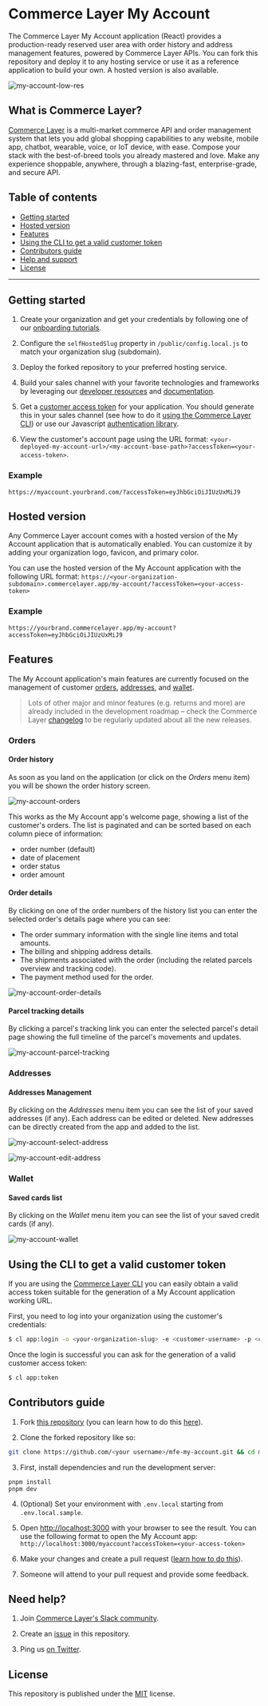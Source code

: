 # Commerce Layer My Account

The Commerce Layer My Account application (React) provides a production-ready reserved user area with order history and address management features, powered by Commerce Layer APIs. You can fork this repository and deploy it to any hosting service or use it as a reference application to build your own. A hosted version is also available.

![my-account-low-res](https://github.com/commercelayer/mfe-my-account/assets/55532244/050b24f0-a18f-4244-b347-08b6407b9e89)

## What is Commerce Layer?

[Commerce Layer](https://commercelayer.io) is a multi-market commerce API and order management system that lets you add global shopping capabilities to any website, mobile app, chatbot, wearable, voice, or IoT device, with ease. Compose your stack with the best-of-breed tools you already mastered and love. Make any experience shoppable, anywhere, through a blazing-fast, enterprise-grade, and secure API.

## Table of contents

- [Getting started](#getting-started)
- [Hosted version](#hosted-version)
- [Features](#features)
- [Using the CLI to get a valid customer token](#using-the-cli-to-get-a-valid-customer-token)
- [Contributors guide](#contributors-guide)
- [Help and support](#need-help)
- [License](#license)

---

## Getting started

1. Create your organization and get your credentials by following one of our [onboarding tutorials](https://docs.commercelayer.io/core/welcome).

2. Configure the `selfHostedSlug` property in `/public/config.local.js` to match your organization slug (subdomain).

3. Deploy the forked repository to your preferred hosting service.

4. Build your sales channel with your favorite technologies and frameworks by leveraging our [developer resources](https://commercelayer.io/developers) and [documentation](https://docs.commercelayer.io).

5. Get a [customer access token](https://docs.commercelayer.io/core/authentication/password) for your application. You should generate this in your sales channel (see how to do it [using the Commerce Layer CLI](#using-the-cli-to-get-a-valid-customer-token)) or use our Javascript [authentication library](https://github.com/commercelayer/commercelayer-js-auth).

6. View the customer's account page using the URL format: `<your-deployed-my-account-url>/<my-account-base-path>?accessToken=<your-access-token>`.

### Example

`https://myaccount.yourbrand.com/?accessToken=eyJhbGciOiJIUzUxMiJ9`

## Hosted version

Any Commerce Layer account comes with a hosted version of the My Account application that is automatically enabled. You can customize it by adding your organization logo, favicon, and primary color.

You can use the hosted version of the My Account application with the following URL format: `https://<your-organization-subdomain>.commercelayer.app/my-account/?accessToken=<your-access-token>`

### Example

`https://yourbrand.commercelayer.app/my-account?accessToken=eyJhbGciOiJIUzUxMiJ9`

## Features

The My Account application's main features are currently focused on the management of customer [orders](#orders), [addresses](#addresses), and [wallet](#wallet).

> Lots of other major and minor features (e.g. returns and more) are already included in the development roadmap – check the Commerce Layer [changelog](https://docs.commercelayer.io/changelog/) to be regularly updated about all the new releases.

### Orders

#### Order history

As soon as you land on the application (or click on the _Orders_ menu item) you will be shown the order history screen.

![my-account-orders](https://github.com/commercelayer/mfe-my-account/assets/55532244/8c9b6182-baf1-4636-80ab-b4dbcb553d74)

This works as the My Account app's welcome page, showing a list of the customer's orders. The list is paginated and can be sorted based on each column piece of information:

- order number (default)
- date of placement
- order status
- order amount

#### Order details

By clicking on one of the order numbers of the history list you can enter the selected order's details page where you can see:

- The order summary information with the single line items and total amounts.
- The billing and shipping address details.
- The shipments associated with the order (including the related parcels overview and tracking code).
- The payment method used for the order.
  
![my-account-order-details](https://github.com/commercelayer/mfe-my-account/assets/55532244/397ca3b1-642b-4efd-910a-47680dfe85a6)

#### Parcel tracking details

By clicking a parcel's tracking link you can enter the selected parcel's detail page showing the full timeline of the parcel's movements and updates.

![my-account-parcel-tracking](https://github.com/commercelayer/mfe-my-account/assets/55532244/bc26e5d5-5836-4946-920d-e71d7501b096)

### Addresses

#### Addresses Management

By clicking on the _Addresses_ menu item you can see the list of your saved addresses (if any). Each address can be edited or deleted. New addresses can be directly created from the app and added to the list.

![my-account-select-address](https://github.com/commercelayer/mfe-my-account/assets/55532244/4d244e31-9a81-4e15-a10e-0984da672d53)

![my-account-edit-address](https://github.com/commercelayer/mfe-my-account/assets/55532244/9f96616c-97f8-4936-96b0-2ed90ab45d64)

### Wallet

#### Saved cards list

By clicking on the _Wallet_ menu item you can see the list of your saved credit cards (if any).

![my-account-wallet](https://github.com/commercelayer/mfe-my-account/assets/55532244/ebce7758-1ae0-46f1-9061-bc2d251fe80a)

## Using the CLI to get a valid customer token

If you are using the [Commerce Layer CLI](https://github.com/commercelayer/commercelayer-cli) you can easily obtain a valid access token suitable for the generation of a My Account application working URL.

First, you need to log into your organization using the customer's credentials:

```bash
$ cl app:login -o <your-organization-slug> -e <customer-username> -p <customer-password> -i <client-id> -S <scope> -a <cli-login-alias>
```

Once the login is successful you can ask for the generation of a valid customer access token:

```bash
$ cl app:token
```

## Contributors guide

1. Fork [this repository](https://github.com/commercelayer/mfe-my-account) (you can learn how to do this [here](https://help.github.com/articles/fork-a-repo)).

2. Clone the forked repository like so:

```bash
git clone https://github.com/<your username>/mfe-my-account.git && cd mfe-my-account
```

3. First, install dependencies and run the development server:

```
pnpm install
pnpm dev
```

4. (Optional) Set your environment with `.env.local` starting from `.env.local.sample`.

5. Open [http://localhost:3000](http://localhost:3000) with your browser to see the result. You can use the following format to open the My Account app: `http://localhost:3000/myaccount?accessToken=<your-access-token>`

6. Make your changes and create a pull request ([learn how to do this](https://docs.github.com/en/github/collaborating-with-issues-and-pull-requests/creating-a-pull-request)).

7. Someone will attend to your pull request and provide some feedback.

## Need help?

1. Join [Commerce Layer's Slack community](https://slack.commercelayer.app).

2. Create an [issue](https://github.com/commercelayer/mfe-my-account/issues) in this repository.

3. Ping us [on Twitter](https://twitter.com/commercelayer).

## License

This repository is published under the [MIT](LICENSE) license.
